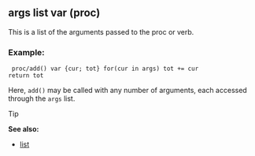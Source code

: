 ## args list var (proc)


This is a list of the arguments passed to the proc or verb.
### Example:

```dm
 proc/add() var {cur; tot} for(cur in args) tot += cur
return tot 
```
 

Here, `add()` may be called with any
number of arguments, each accessed through the `args` list.

> [!TIP] 
> **See also:**
> +   [list](/ref/list.md) 